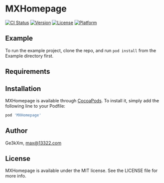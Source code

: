 # MXHomepage

[![CI Status](http://img.shields.io/travis/Ge3kXm/MXHomepage.svg?style=flat)](https://travis-ci.org/Ge3kXm/MXHomepage)
[![Version](https://img.shields.io/cocoapods/v/MXHomepage.svg?style=flat)](http://cocoapods.org/pods/MXHomepage)
[![License](https://img.shields.io/cocoapods/l/MXHomepage.svg?style=flat)](http://cocoapods.org/pods/MXHomepage)
[![Platform](https://img.shields.io/cocoapods/p/MXHomepage.svg?style=flat)](http://cocoapods.org/pods/MXHomepage)

## Example

To run the example project, clone the repo, and run `pod install` from the Example directory first.

## Requirements

## Installation

MXHomepage is available through [CocoaPods](http://cocoapods.org). To install
it, simply add the following line to your Podfile:

```ruby
pod 'MXHomepage'
```

## Author

Ge3kXm, max@13322.com

## License

MXHomepage is available under the MIT license. See the LICENSE file for more info.
